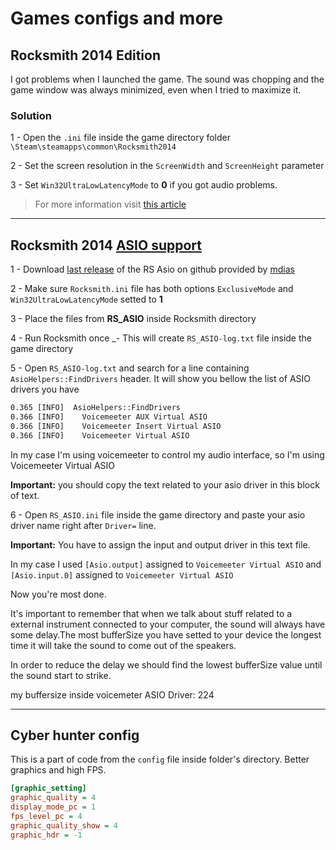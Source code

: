 # Games configs and more

## Rocksmith 2014 Edition

I got problems when I launched the game. The sound was chopping and the game window was always minimized, even when I tried to maximize it.

### Solution

1 - Open the `.ini` file inside the game directory folder `\Steam\steamapps\common\Rocksmith2014`

2 - Set the screen resolution in the `ScreenWidth` and `ScreenHeight` parameter

3 - Set `Win32UltraLowLatencyMode` to **0** if you got audio problems.

> For more information visit [this article](https://www.ubisoft.com/en-us/help/rocksmith-2014-edition-remastered/connectivity-and-performance/article/having-sound-issues-in-rocksmith-2014/000063924)

___

## Rocksmith 2014 [ASIO support](https://github.com/mdias/rs_asio)

1 - Download [last release](https://github.com/mdias/rs_asio/releases/latest) of the RS Asio on github provided by [mdias](https://github.com/mdias)

2 - Make sure `Rocksmith.ini` file has both options `ExclusiveMode` and `Win32UltraLowLatencyMode` setted to **1**

3 - Place the files from **RS_ASIO** inside Rocksmith directory

4 - Run Rocksmith once _- This will create `RS_ASIO-log.txt` file inside the game directory

5 - Open `RS_ASIO-log.txt` and search for a line containing `AsioHelpers::FindDrivers` header. It will show you bellow the list of ASIO drivers you have

```txt
0.365 [INFO]  AsioHelpers::FindDrivers
0.366 [INFO]    Voicemeeter AUX Virtual ASIO
0.366 [INFO]    Voicemeeter Insert Virtual ASIO
0.366 [INFO]    Voicemeeter Virtual ASIO
```

In my case I'm using voicemeeter to control my audio interface, so I'm using Voicemeeter Virtual ASIO

**Important:** you should copy the text related to your asio driver in this block of text.

6 - Open `RS_ASIO.ini` file inside the game directory and paste your asio driver name right after `Driver=` line.

**Important:** You have to assign the input and output driver in this text file.

In my case I used `[Asio.output]` assigned to `Voicemeeter Virtual ASIO` and `[Asio.input.0]` assigned to `Voicemeeter Virtual ASIO`

Now you're most done.

It's important to remember that when we talk about stuff related to a external instrument connected to your computer, the sound will always have some delay.The most bufferSize you have setted to your device the longest time it will take the sound to come out of the speakers.

In order to reduce the delay we should find the lowest bufferSize value until the sound start to strike.

my buffersize inside voicemeter ASIO Driver: 224

___

## Cyber hunter config

This is a part of code from the `config` file inside folder's directory.
Better graphics and high FPS.

```ini
[graphic_setting]
graphic_quality = 4
display_mode_pc = 1
fps_level_pc = 4
graphic_quality_show = 4
graphic_hdr = -1
```
